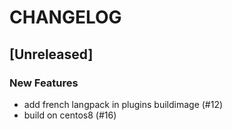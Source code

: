 # CHANGELOG

## [Unreleased]

### New Features

- add french langpack in plugins buildimage (#12)
- build on centos8 (#16)


